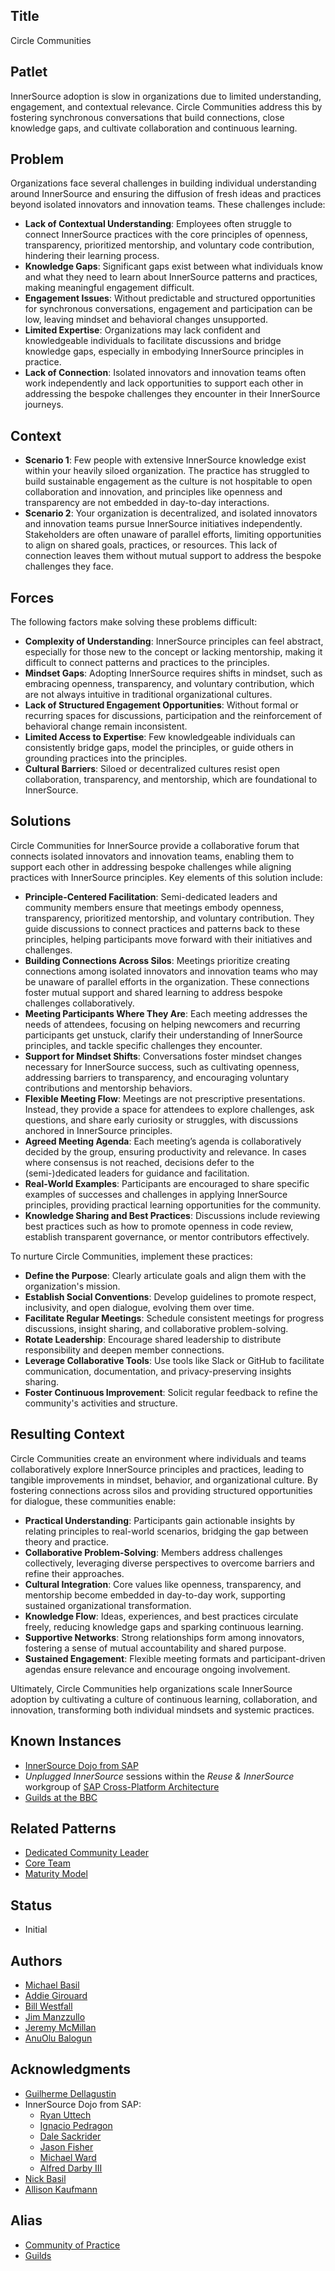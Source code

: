 ## Title

Circle Communities

## Patlet

InnerSource adoption is slow in organizations due to limited understanding, engagement, and contextual relevance. Circle Communities address this by fostering synchronous conversations that build connections, close knowledge gaps, and cultivate collaboration and continuous learning.

## Problem

Organizations face several challenges in building individual understanding around InnerSource and ensuring the diffusion of fresh ideas and practices beyond isolated innovators and innovation teams. These challenges include:

* **Lack of Contextual Understanding**: Employees often struggle to connect InnerSource practices with the core principles of openness, transparency, prioritized mentorship, and voluntary code contribution, hindering their learning process.
* **Knowledge Gaps**: Significant gaps exist between what individuals know and what they need to learn about InnerSource patterns and practices, making meaningful engagement difficult.
* **Engagement Issues**: Without predictable and structured opportunities for synchronous conversations, engagement and participation can be low, leaving mindset and behavioral changes unsupported.
* **Limited Expertise**: Organizations may lack confident and knowledgeable individuals to facilitate discussions and bridge knowledge gaps, especially in embodying InnerSource principles in practice.
* **Lack of Connection**: Isolated innovators and innovation teams often work independently and lack opportunities to support each other in addressing the bespoke challenges they encounter in their InnerSource journeys.

## Context

* **Scenario 1**: Few people with extensive InnerSource knowledge exist within your heavily siloed organization. The practice has struggled to build sustainable engagement as the culture is not hospitable to open collaboration and innovation, and principles like openness and transparency are not embedded in day-to-day interactions.
* **Scenario 2**: Your organization is decentralized, and isolated innovators and innovation teams pursue InnerSource initiatives independently. Stakeholders are often unaware of parallel efforts, limiting opportunities to align on shared goals, practices, or resources. This lack of connection leaves them without mutual support to address the bespoke challenges they face.

## Forces

The following factors make solving these problems difficult:

* **Complexity of Understanding**: InnerSource principles can feel abstract, especially for those new to the concept or lacking mentorship, making it difficult to connect patterns and practices to the principles.
* **Mindset Gaps**: Adopting InnerSource requires shifts in mindset, such as embracing openness, transparency, and voluntary contribution, which are not always intuitive in traditional organizational cultures.
* **Lack of Structured Engagement Opportunities**: Without formal or recurring spaces for discussions, participation and the reinforcement of behavioral change remain inconsistent.
* **Limited Access to Expertise**: Few knowledgeable individuals can consistently bridge gaps, model the principles, or guide others in grounding practices into the principles.
* **Cultural Barriers**: Siloed or decentralized cultures resist open collaboration, transparency, and mentorship, which are foundational to InnerSource.

## Solutions

Circle Communities for InnerSource provide a collaborative forum that connects isolated innovators and innovation teams, enabling them to support each other in addressing bespoke challenges while aligning practices with InnerSource principles. Key elements of this solution include:

* **Principle-Centered Facilitation**: Semi-dedicated leaders and community members ensure that meetings embody openness, transparency, prioritized mentorship, and voluntary contribution. They guide discussions to connect practices and patterns back to these principles, helping participants move forward with their initiatives and challenges.
* **Building Connections Across Silos**: Meetings prioritize creating connections among isolated innovators and innovation teams who may be unaware of parallel efforts in the organization. These connections foster mutual support and shared learning to address bespoke challenges collaboratively.
* **Meeting Participants Where They Are**: Each meeting addresses the needs of attendees, focusing on helping newcomers and recurring participants get unstuck, clarify their understanding of InnerSource principles, and tackle specific challenges they encounter.
* **Support for Mindset Shifts**: Conversations foster mindset changes necessary for InnerSource success, such as cultivating openness, addressing barriers to transparency, and encouraging voluntary contributions and mentorship behaviors.
* **Flexible Meeting Flow**: Meetings are not prescriptive presentations. Instead, they provide a space for attendees to explore challenges, ask questions, and share early curiosity or struggles, with discussions anchored in InnerSource principles.
* **Agreed Meeting Agenda**: Each meeting’s agenda is collaboratively decided by the group, ensuring productivity and relevance. In cases where consensus is not reached, decisions defer to the (semi-)dedicated leaders for guidance and facilitation.
* **Real-World Examples**: Participants are encouraged to share specific examples of successes and challenges in applying InnerSource principles, providing practical learning opportunities for the community.
* **Knowledge Sharing and Best Practices**: Discussions include reviewing best practices such as how to promote openness in code review, establish transparent governance, or mentor contributors effectively.

To nurture Circle Communities, implement these practices:

* **Define the Purpose**: Clearly articulate goals and align them with the organization's mission.
* **Establish Social Conventions**: Develop guidelines to promote respect, inclusivity, and open dialogue, evolving them over time.
* **Facilitate Regular Meetings**: Schedule consistent meetings for progress discussions, insight sharing, and collaborative problem-solving.
* **Rotate Leadership**: Encourage shared leadership to distribute responsibility and deepen member connections.
* **Leverage Collaborative Tools**: Use tools like Slack or GitHub to facilitate communication, documentation, and privacy-preserving insights sharing.
* **Foster Continuous Improvement**: Solicit regular feedback to refine the community's activities and structure.

## Resulting Context

Circle Communities create an environment where individuals and teams collaboratively explore InnerSource principles and practices, leading to tangible improvements in mindset, behavior, and organizational culture. By fostering connections across silos and providing structured opportunities for dialogue, these communities enable:

* **Practical Understanding**: Participants gain actionable insights by relating principles to real-world scenarios, bridging the gap between theory and practice.
* **Collaborative Problem-Solving**: Members address challenges collectively, leveraging diverse perspectives to overcome barriers and refine their approaches.
* **Cultural Integration**: Core values like openness, transparency, and mentorship become embedded in day-to-day work, supporting sustained organizational transformation.
* **Knowledge Flow**: Ideas, experiences, and best practices circulate freely, reducing knowledge gaps and sparking continuous learning.
* **Supportive Networks**: Strong relationships form among innovators, fostering a sense of mutual accountability and shared purpose.
* **Sustained Engagement**: Flexible meeting formats and participant-driven agendas ensure relevance and encourage ongoing involvement.

Ultimately, Circle Communities help organizations scale InnerSource adoption by cultivating a culture of continuous learning, collaboration, and innovation, transforming both individual mindsets and systemic practices.

## Known Instances

* [InnerSource Dojo from SAP](https://www.youtube.com/watch?v=fXoVm5iTSCc)
* _Unplugged InnerSource_ sessions within the _Reuse & InnerSource_ workgroup of [SAP Cross-Platform Architecture](https://community.sap.com/t5/technology-blogs-by-sap/cross-product-architecture-embracing-conway-s-law-for-better-software/ba-p/13648600)
* [Guilds at the BBC](https://youtu.be/MyYgk-jdjSw?t=511)

## Related Patterns

* [Dedicated Community Leader](../2-structured/dedicated-community-leader.md)
* [Core Team](../2-structured/core-team.md)
* [Maturity Model](../2-structured/maturity-model.md)

## Status

* Initial

## Authors

* [Michael Basil](https://www.linkedin.com/in/michaelrbasil)
* [Addie Girouard](https://www.linkedin.com/in/addiegirouard)
* [Bill Westfall](https://www.linkedin.com/in/bill-westfall-3268494)
* [Jim Manzzullo](https://www.linkedin.com/in/jimmanzzullo)
* [Jeremy McMillan](https://www.linkedin.com/in/jeremymcm)
* [AnuOlu Balogun](https://www.linkedin.com/in/anuolu)

## Acknowledgments

* [Guilherme Dellagustin](https://www.linkedin.com/in/dellagustin)
* InnerSource Dojo from SAP:
  * [Ryan Uttech](https://www.linkedin.com/in/ryanuttech)
  * [Ignacio Pedragon](https://www.linkedin.com/in/ignaciopedregon)
  * [Dale Sackrider](https://www.linkedin.com/in/sackrider)
  * [Jason Fisher](https://www.linkedin.com/in/jasonrfisher)
  * [Michael Ward](https://www.linkedin.com/in/michaelwardqa)
  * [Alfred Darby III](https://www.linkedin.com/in/alfred-darby-iii-21b6683)
* [Nick Basil](https://www.linkedin.com/in/nick-basil)
* [Allison Kaufmann](https://www.linkedin.com/in/allisonkaufmann29)

## Alias

* [Community of Practice](https://en.wikipedia.org/wiki/Community_of_practice)
* [Guilds](https://engineering.atspotify.com/2014/03/spotify-engineering-culture-part-1/)
